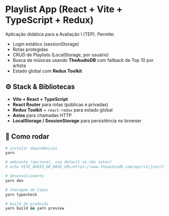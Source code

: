 # Playlist App (React + Vite + TypeScript + Redux)

Aplicação didática para a Avaliação I (TEP). Permite:
- Login estático (sessionStorage)
- Rotas protegidas
- CRUD de Playlists (LocalStorage, por usuário)
- Busca de músicas usando **TheAudioDB** com fallback de Top 10 por artista
- Estado global com **Redux Toolkit**

## ⚙️ Stack & Bibliotecas

- **Vite + React + TypeScript**
- **React Router** para rotas (públicas e privadas)
- **Redux Toolkit** + `react-redux` para estado global
- **Axios** para chamadas HTTP
- **LocalStorage / SessionStorage** para persistência no browser

## 🚀 Como rodar

```bash
# instalar dependências
yarn

# ambiente (opcional, usa default se não setar)
# echo VITE_AUDIO_DB_BASE_URL=https://www.theaudiodb.com/api/v1/json/2 > .env.local

# desenvolvimento
yarn dev

# checagem de tipos
yarn typecheck

# build de produção
yarn build && yarn preview
